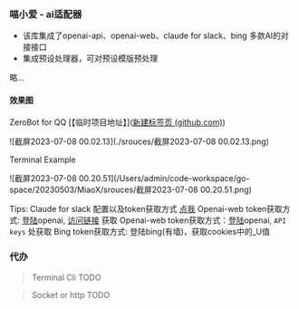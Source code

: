 ### 喵小爱 - ai适配器

* 该库集成了openai-api、openai-web、claude for slack、bing 多款AI的对接接口
* 集成预设处理器，可对预设模版预处理

略...

#### 效果图

ZeroBot for QQ  [【临时项目地址】]([新建标签页 (github.com)](https://github.com/bincooo/ZeroBot-Plugin-Playground))

![截屏2023-07-08 00.02.13](./srouces/截屏2023-07-08 00.02.13.png)

Terminal Example

![截屏2023-07-08 00.20.51](/Users/admin/code-workspace/go-space/20230503/MiaoX/srouces/截屏2023-07-08 00.20.51.png)

Tips:
Claude for slack 配置以及token获取方式 [点我](https://github.com/Anyc66666666/claude-api)
Openai-web token获取方式: [登陆](http://chat.openai.com/)openai,  [访问链接](https://chat.openai.com/api/auth/session) 获取
Openai-web token获取方式：[登陆](https://platform.openai.com/)openai, `API keys` 处获取
Bing token获取方式:  登陆bing(有墙)，获取cookies中的_U值

### 代办

> Terminal Cli TODO

> Socket or http TODO
